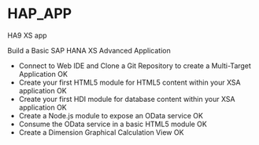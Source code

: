 # HAP_APP
HA9  XS app 

Build a Basic SAP HANA XS Advanced Application
  - Connect to Web IDE and Clone a Git Repository to create a Multi-Target Application  OK
  - Create your first HTML5 module for HTML5 content within your XSA application        OK
  - Create your first HDI module for database content within your XSA application       OK
  - Create a Node.js module to expose an OData service                                  OK
  - Consume the OData service in a basic HTML5 module                                   OK
  - Create a Dimension Graphical Calculation View                                       OK
